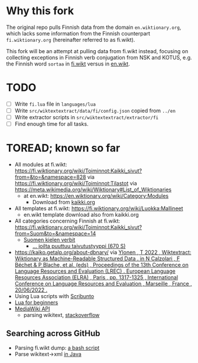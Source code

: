 # Why this fork

The original repo pulls Finnish data from the domain `en.wiktionary.org`, which lacks some information from the Finnish counterpart `fi.wiktionary.org` (hereinafter referred to as fi.wikt).

This fork will be an attempt at pulling data from fi.wikt instead, focusing on collecting exceptions in Finnish verb conjugation from NSK and KOTUS, e.g. the Finnish word `sortaa` in [fi.wikt](https://fi.wiktionary.org/wiki/sortaa) versus in [en.wikt](https://en.wiktionary.org/wiki/sortaa).

# TODO
- [ ] Write `fi.lua` file in `languages/lua`
- [ ] Write `src/wiktextextract/data/fi/config.json` copied from `../en`
- [ ] Write extractor scripts in `src/wiktextextract/extractor/fi`
- [ ] Find enough time for all tasks.

# TOREAD; known so far
- All modules at fi.wikt: https://fi.wiktionary.org/wiki/Toiminnot:Kaikki_sivut?from=&to=&namespace=828 via https://fi.wiktionary.org/wiki/Toiminnot:Tilastot via https://meta.wikimedia.org/wiki/Wiktionary#List_of_Wiktionaries
    - at en.wikt: https://en.wiktionary.org/wiki/Category:Modules
        - Download from [kaikki.org](https://kaikki.org/dictionary/rawdata.html)
- All templates at fi.wikt: https://fi.wiktionary.org/wiki/Luokka:Mallineet
    - en.wikt template download also from kaikki.org
- All categories concerning Finnish at fi.wikt: https://fi.wiktionary.org/wiki/Toiminnot:Kaikki_sivut?from=Suom&to=&namespace=14
    - [Suomen kielen verbit](https://fi.wiktionary.org/wiki/Luokka:Suomen_kielen_verbit)
        - [... joilta puuttuu taivutustyyppi (670 S)](https://fi.wiktionary.org/wiki/Luokka:Suomen_verbit,_joilta_puuttuu_taivutustyyppi)
- https://kaiko.getalp.org/about-dbnary/ via [Ylonen , T 2022 , Wiktextract: Wiktionary as Machine-Readable Structured Data . in N Calzolari , F Béchet & P Blache, et al. (eds) , Proceedings of the 13th Conference on Language Resources and Evaluation (LREC) . European Language Resources Association (ELRA) , Paris , pp. 1317-1325 , International Conference on Language Resources and Evaluation , Marseille , France , 20/06/2022 .](https://helda.helsinki.fi/server/api/core/bitstreams/ff773457-674a-46e7-9d6e-0b14dca7e9e1/content)
- Using Lua scripts with [Scribunto](https://en.wiktionary.org/wiki/Wiktionary:Scribunto#:~:text=the%20source-code%20of%20a%20Scribunto%20module%20is)
- [Lua for beginners](https://en.wikipedia.org/wiki/Help:Lua_for_beginners)
- [MediaWiki API](https://fi.wiktionary.org/w/api.php)
    - parsing wikitext, [stackoverflow](https://stackoverflow.com/questions/52816628/how-do-i-parse-wikitext-using-built-in-mediawiki-support-for-lua-scripting)
## Searching across GitHub
- Parsing fi.wikt dump: [a bash script](https://github.com/flammie/omorfi/blob/fd558b22c4cf03e49f9939674641781ea70d9bac/src/externals/fiwikt2omorfi.bash#L10)
- Parse wikitext->xml [in Java](https://github.com/korhoj/wiktionary-convert-no-db/blob/6a82ef335ada6398c11a30c3cc7d85e42e283158/wikt2xmlfull/src/wiktionary/to/xml/full/ParseLangsFi.java#L23)
